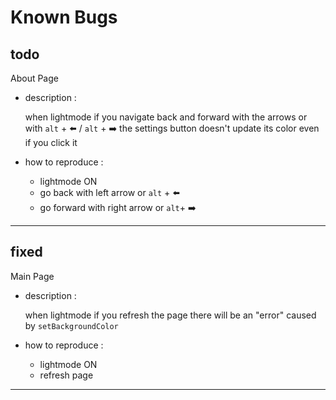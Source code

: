 # **Known Bugs**

## todo

About Page

- description :

    when lightmode if you navigate back and forward with the arrows or with `alt` + :arrow_left: / `alt` + :arrow_right: the settings button doesn't update its color even if you click it

- how to reproduce :
  - lightmode ON
  - go back with left  arrow or `alt` + :arrow_left:
  - go forward with right arrow or `alt`+ :arrow_right:

---

## fixed

Main Page

- description :

    when lightmode if you refresh the page there will be an "error" caused by `setBackgroundColor`

- how to reproduce :
  - lightmode ON
  - refresh page

---

